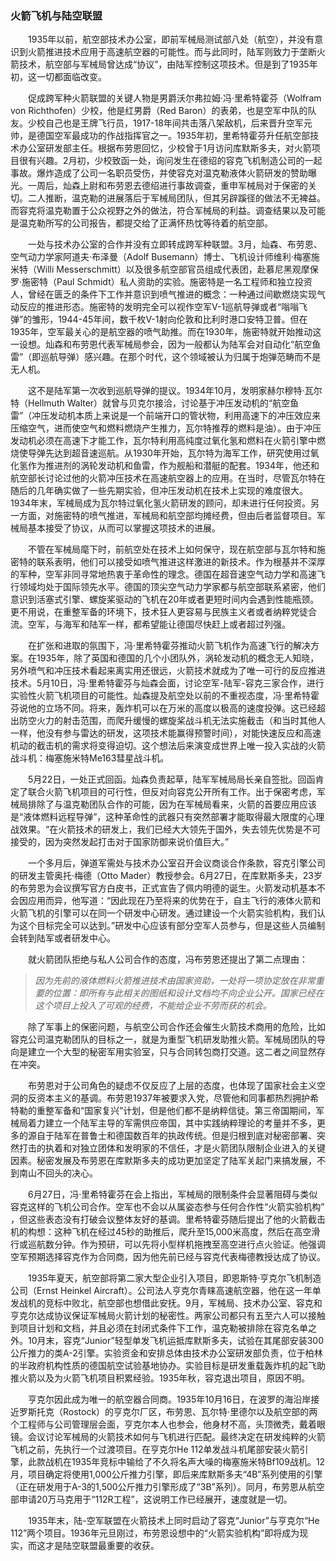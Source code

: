 ### 火箭飞机与陆空联盟

　　1935年以前，航空部技术办公室，即前军械局测试部八处（航空），并没有意识到火箭推进技术应用于高速航空器的可能性。而与此同时，陆军则致力于垄断火箭技术，航空部与军械局曾达成“协议”，由陆军控制这项技术。但是到了1935年初，这一切都面临改变。

　　促成跨军种火箭联盟的关键人物是男爵沃尔弗拉姆·冯·里希特霍芬（Wolfram von Richthofen）少校，他是红男爵（Red Baron）的表弟，也是空军中队的队友。少校自己也是王牌飞行员，1917-18年间共击落八架敌机，后来晋升空军元帅，是德国空军最成功的作战指挥官之一。1935年初，里希特霍芬升任航空部技术办公室研发部主任。根据布劳恩回忆，少校曾于1月访问库默斯多夫，对火箭项目很有兴趣。2月初，少校致函一处，询问发生在德绍的容克飞机制造公司的一起事故。爆炸造成了公司一名职员受伤，并使容克对温克勒液体火箭研发的赞助曝光。一周后，灿森上尉和布劳恩去德绍进行事故调查，重申军械局对于保密的关切。二人推断，温克勒的进展落后于军械局团队，但其另辟蹊径的做法不无裨益。而容克将温克勒置于公众视野之外的做法，符合军械局的利益。调查结果以及可能是温克勒所写的公司报告，都提交给了正满怀热忱等待着的航空部。

　　一处与技术办公室的合作并没有立即转成跨军种联盟。3月，灿森、布劳恩、空气动力学家阿道夫·布泽曼（Adolf Busemann）博士、飞机设计师维利·梅塞施米特（Willi Messerschmitt）以及很多航空部官员组成代表团，赴慕尼黑观摩保罗·施密特（Paul Schmidt）私人资助的实验。施密特是一名工程师和独立投资人，曾经在匮乏的条件下工作并意识到喷气推进的概念：一种通过间歇燃烧实现气动反应的推进形态。施密特的发明完全可以视作空军V-1巡航导弹或者“嗡嗡飞弹”的雏形，1944-45年间，数千枚V-1射向伦敦和比利时港口安特卫普。但在1935年，空军最关心的是航空器的喷气助推。而在1930年，施密特就开始推动这一设想。灿森和布劳恩代表军械局参会，因为一般都认为陆军会对自动化“航空鱼雷”（即巡航导弹）感兴趣。在那个时代，这个领域被认为归属于炮弹范畴而不是无人机。

　　这不是陆军第一次收到巡航导弹的提议。1934年10月，发明家赫尔穆特·瓦尔特（Hellmuth Walter）就曾与贝克尔接洽，讨论基于冲压发动机的“航空鱼雷”（冲压发动机本质上来说是一个前端开口的管状物，利用高速下的冲压效应来压缩空气，进而使空气和燃料燃烧产生推力，瓦尔特推荐的燃料是油）。由于冲压发动机必须在高速下才能工作，瓦尔特利用高纯度过氧化氢和燃料在火箭引擎中燃烧使导弹先达到超音速巡航。从1930年开始，瓦尔特为海军工作，研究使用过氧化氢作为推进剂的涡轮发动机和鱼雷，作为舰船和潜艇的配套。1934年，他还和航空部长讨论过他的火箭冲压技术在高速航空器上的应用。在当时，尽管瓦尔特在随后的几年确实做了一些先期实验，但冲压发动机在技术上实现的难度很大。1934年末，军械局成为瓦尔特过氧化氢火箭研发的顾问，却未进行任何投资。另一方面，对施密特的喷气推进，军械局和航空部均摊经费，但由后者监督项目。军械局基本接受了协议，从而可以掌握这项技术的进展。

　　不管在军械局麾下时，前航空处在技术上如何保守，现在航空部与瓦尔特和施密特的联系表明，他们可以接受如喷气推进这样激进的新技术。作为根基并不深厚的军种，空军非同寻常地热衷于革命性的理念。德国在超音速空气动力学和高速飞行领域均处于国际领先水平。德国的顶尖空气动力学家都与航空部联系紧密，他们意识到活塞式引擎、螺旋桨驱动的飞机在20年或者更短时间内会遇到性能瓶颈。更不用说，在重整军备的环境下，技术狂人更容易与民族主义者或者纳粹党徒合流。空军，与海军和陆军一样，都希望能让德国尽快赶上或者超过列强。

　　在扩张和进取的氛围下，冯·里希特霍芬推动火箭飞机作为高速飞行的解决方案。在1935年，除了英国和德国的几个小团队外，涡轮发动机的概念无人知晓，另外喷气和冲压技术看起来离实用还很远，火箭技术就成为了唯一可行的反应推进技术。5月10日，冯·里希特霍芬与灿森会面，讨论空军-陆军-容克三家合作，进行实验性火箭飞机项目的可能性。灿森提及航空处以前的不重视态度，冯·里希特霍芬说他的立场不同。将来，轰炸机可以在万米的高度以极高的速度投弹。这已经超出防空火力的射击范围，而爬升缓慢的螺旋桨战斗机无法实施截击（和当时其他人一样，他没有参与雷达的研发，这项技术能赢得预警时间），对能快速反应和高速机动的截击机的需求将变得迫切。这个想法后来演变成世界上唯一投入实战的火箭战斗机：梅塞施米特Me163彗星战斗机。

　　5月22日，一处正式回函。灿森负责起草，陆军军械局局长亲自签批。回函肯定了联合火箭飞机项目的可行性，但反对向容克公开所有工作。出于保密考虑，军械局排除了与温克勒团队合作的可能，因为在军械局看来，火箭的首要应用应该是“液体燃料远程导弹”，这种革命性的武器只有突然部署才能取得最大限度的心理战效果。“在火箭技术的研发上，我们已经大大领先于国外，失去领先优势是不可接受的，因为突然发起打击对于国家防御来说价值巨大。”

　　一个多月后，弹道军需处与技术办公室召开会议商谈合作条款，容克引擎公司的研发主管奥托·梅德（Otto Mader）教授参会。6月27日，在库默斯多夫，23岁的布劳恩为会议撰写官方白皮书，正式宣告了佩内明德的诞生。火箭发动机基本不会因应用而异，他写道：“因此现在乃至将来的优势在于，自主飞行的液体火箭和火箭飞机的引擎可以在同一个研发中心研发。通过建设一个火箭实验机构，我们认为这个目标完全可以达到。”研发中心应该有部分空军人员参与，但是这些人员编制会转到陆军或者研发中心。

　　就火箭团队拒绝与私人公司合作的态度，冯布劳恩还提出了第二点理由：

> *因为先前的液体燃料火箭推进技术由国家资助，一处将一项协定放在非常重要的位置：即所有与此相关的图纸和设计文档均不向企业公开。国家已经在这个项目上投入了可观的经费，不能给企业不劳而获的机会。*

　　除了军事上的保密问题，与航空公司合作还会催生火箭技术商用的危险，比如容克公司温克勒团队的目标之一，就是为重型飞机研发助推火箭。军械局团队的导向是建立一个大型的秘密军用实验室，只与合同转包商打交道。这二者之间显然存在冲突。

　　布劳恩对于公司角色的疑虑不仅反应了上层的态度，也体现了国家社会主义空洞的反资本主义的基调。布劳恩1937年被要求入党，尽管他和同事都热烈拥护希特勒的重整军备和“国家复兴”计划，但是他们都不是纳粹信徒。第三帝国期间，军械局着力建立一个陆军主导的军需供应帝国，其中实践纳粹理论的考量并不多，更多的源自于陆军在普鲁士和德国数百年的执政传统。但是归根到底对秘密部署、突然打击的执着和对独立团体和发明家的不信任，才是火箭团队限制企业进入的关键因素。秘密发展及布劳恩在库默斯多夫的成功更加坚定了陆军关起门来搞发展，不到南山不回头的决心。

　　6月27日，冯·里希特霍芬在会上指出，军械局的限制条件会显著阻碍与类似容克这样的飞机公司合作。空军也不会以从属姿态参与任何合作性“火箭实验机构” ，但这些表态没有打破会议整体友好的基调。里希特霍芬随后提出了他的火箭截击机的构想：这种飞机在经过45秒的助推后，爬升至15,000米高度，然后在高空滑行或巡航数分钟。作为预研，可以先将小型样机拖拽至高空进行点火验证。他强调空军预期选择容克作为合同商，因为他先前已经与容克代表梅德教授达成了协议。

　　1935年夏天，航空部将第二家大型企业引入项目，即恩斯特·亨克尔飞机制造公司（Ernst Heinkel Aircraft）。公司法人亨克尔青睐高速航空器，他在这一年单发战机的竞标中败北，航空部也想借此安抚。9月，军械局、技术办公室、容克和亨克尔达成协议保证军械局火箭计划的秘密性。两家公司都只有五至六人可以接触到项目计划和文档，并且必须在封闭式条件下工作，温克勒被排除在容克名单之外。10月末，容克“Junior”轻型单发飞机运抵库默斯多夫，试验在其尾部安装300公斤推力的类A-2引擎。实验资金和安排总体由技术办公室研发部负责，位于柏林的半政府机构性质的德国航空试验基地协办。实验目标是研发重载轰炸机的起飞助推火箭以及为火箭飞机项目积累经验。1935年秋，容克退出项目，原因不明。

　　亨克尔因此成为唯一的航空器合同商。1935年10月16日，在波罗的海沿岸接近罗斯托克（Rostock）的亨克尔厂区，布劳恩、瓦尔特·里德尔以及航空部的两个工程师与公司管理层会面，亨克尔本人也参会，他身材不高，头顶微秃，戴着眼镜。会议讨论军械局的火箭技术如何与飞机进行匹配。最终决定在研发纯粹的火箭飞机之前，先执行一个过渡项目。在亨克尔He 112单发战斗机尾部安装火箭引擎，此款战机在1935年竞标中输给了不久将名声大噪的梅塞施米特Bf109战机。12月，项目确定将使用1,000公斤推力引擎，即后来库默斯多夫“4B”系列使用的引擎（正在研发用于A-3的1,500公斤推力引擎形成了“3B”系列）。同月，布劳恩从航空部申请20万马克用于“112R工程”，这说明工作已经展开，速度就是一切。

　　1935年末，陆-空军联盟在火箭技术上同时启动了容克“Junior”与亨克尔“He 112”两个项目。1936年元旦刚过，布劳恩设想中的“火箭实验机构”即将成为现实，而这才是陆空联盟最重要的收获。
